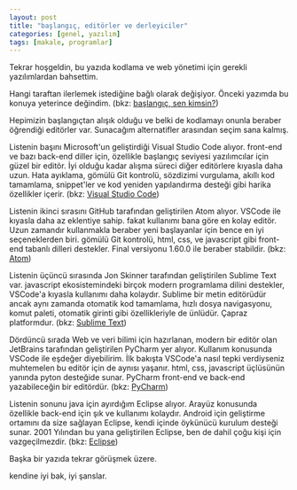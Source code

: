 ```yaml
---
layout: post
title: "başlangıç, editörler ve derleyiciler"
categories: [genel, yazılım]
tags: [makale, programlar]
---
```


Tekrar hoşgeldin, bu yazıda kodlama ve web yönetimi için gerekli yazılımlardan bahsettim.

Hangi taraftan ilerlemek istediğine bağlı olarak değişiyor. Önceki yazımda bu konuya yeterince değindim. (bkz: [başlangıç, sen kimsin?](https://akakadir.github.io/baslangic2.html))

Hepimizin başlangıçtan alışık olduğu ve belki de kodlamayı onunla beraber öğrendiği editörler var. Sunacağım alternatifler arasından seçim sana kalmış.

Listenin başını Microsoft'un geliştirdiği Visual Studio Code alıyor. front-end ve bazı back-end diller için, özellikle başlangıç seviyesi yazılımcılar için güzel bir editör. İyi olduğu kadar alışma süreci diğer editörlere kıyasla daha uzun. Hata ayıklama, gömülü Git kontrolü, sözdizimi vurgulama, akıllı kod tamamlama, snippet'ler ve kod yeniden yapılandırma desteği gibi harika özellikler içerir.
(bkz: [Visual Studio Code](https://code.visualstudio.com))

Listenin ikinci sırasını GitHub tarafından geliştirilen Atom alıyor.
VSCode ile kıyasla daha az eklentiye sahip. fakat kullanımı bana göre en kolay editör. Uzun zamandır kullanmakla beraber yeni başlayanlar için bence en iyi seçeneklerden biri. gömülü Git kontrolü, html, css, ve javascript gibi front-end tabanlı dilleri destekler. Final versiyonu 1.60.0 ile beraber stabildir.
(bkz: [Atom](https://github.com/atom/atom))

Listenin üçüncü sırasında Jon Skinner tarafından geliştirilen Sublime Text var. javascript ekosistemindeki birçok modern programlama dilini destekler, VSCode'a kıyasla kullanımı daha kolaydır. Sublime bir metin editörüdür ancak aynı zamanda otomatik kod tamamlama, hızlı dosya navigasyonu, komut paleti, otomatik girinti gibi özellikleriyle de ünlüdür. Çapraz platformdur.
(bkz: [Sublime Text](https://www.sublimetext.com))

Dördüncü sırada Web ve veri bilimi için hazırlanan, modern bir editör olan JetBrains tarafından geliştirilen PyCharm yer alıyor. Kullanım konusunda VSCode ile eşdeğer diyebilirim. İlk bakışta VSCode'a nasıl tepki verdiyseniz muhtemelen bu editör için de aynısı yaşanır. html, css, javascript üçlüsünün yanında pyton desteğide sunar. PyCharm front-end ve back-end yazabileceğin bir editördür.
(bkz: [PyCharm](https://www.jetbrains.com/pycharm))

Listenin sonunu java için ayırdığım Eclipse alıyor. Arayüz konusunda özellikle back-end için şık ve kullanımı kolaydır. Android için geliştirme ortamını da size sağlayan Eclipse, kendi içinde öykünücü kurulum desteği sunar. 2001 Yılından bu yana geliştirilen Eclipse, ben de dahil çoğu kişi için vazgeçilmezdir.
(bkz: [Eclipse](https://eclipseide.org))

Başka bir yazıda tekrar görüşmek üzere.

kendine iyi bak, iyi şanslar.
